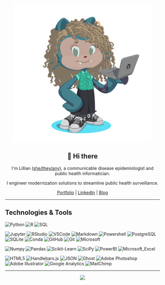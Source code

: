 
<div align=center>


  
<img src="https://github.com/tyg3rr/tyg3rr/blob/main/octocat-1694623381704.png" width="450px" height="450px" />
  
## 👋 Hi there


I'm Lillian ([she/they/any](https://en.pronouns.page/@tyg3r)), a communicable disease epidemiologist and public health informatician. 

I engineer modernization solutions to streamline public health surveillance.

[Portfolio](https://tyg3r.com/) | [LinkedIn](https://www.linkedin.com/in/lillianjensen0/) | [Blog](https://tyg3r.com/tag/blog/)

---

</div>


## Technologies & Tools

![Python](https://img.shields.io/badge/-Python-000?&logo=Python)
![R](https://img.shields.io/badge/-R-000?&logo=R)
![SQL](https://img.shields.io/badge/-SQL-000?&logo=MySQL)


![Jupyter](https://img.shields.io/badge/-Jupyter-000?&logo=Jupyter)
![RStudio](https://img.shields.io/badge/-RStudio-000?&logo=RStudio)
![VSCode](https://img.shields.io/badge/-Visual%20Studio%20Code-000?&logo=Visual%20Studio%20Code)
![Markdown](https://img.shields.io/badge/-Markdown-000?&logo=markdown)
![Powershell](https://img.shields.io/badge/-Powershell-000?&logo=powershell)
![PostgreSQL](https://img.shields.io/badge/-PostgreSQL-000?&logo=PostgreSQL)
![SQLite](https://img.shields.io/badge/-SQLite-000?&logo=SQLite)
![Conda](https://img.shields.io/badge/-Conda-000?&logo=anaconda)
![GitHub](https://img.shields.io/badge/-GitHub-000?&logo=github)
![Git](https://img.shields.io/badge/-Git-000?&logo=git)
![Microsoft](https://img.shields.io/badge/-Microsoft-000?&logo=Microsoft)


![Numpy](https://img.shields.io/badge/-Numpy-000?&logo=Numpy)
![Pandas](https://img.shields.io/badge/-Pandas-000?&logo=Pandas)
![Scikit-Learn](https://img.shields.io/badge/-Scikit%20Learn-000?&logo=scikit%20learn)
![SciPy](https://img.shields.io/badge/-SciPy-000?&logo=SciPy)
![PowerBI](https://img.shields.io/badge/-PowerBI-000?&logo=Power%20BI)
![Microsoft_Excel](https://img.shields.io/badge/-Microsoft%20Excel-000?&logo=Microsoft%20Excel)


![HTML5](https://img.shields.io/badge/-HTML5-000?&logo=HTML5)
![Handlebars.js](https://img.shields.io/badge/-Handlebars.js-000?&logo=Handlebars.js)
![JSON](https://img.shields.io/badge/-JSON-000?&logo=JSON)
![Ghost](https://img.shields.io/badge/-Ghost-000?&logo=ghost)
![Adobe Photoshop](https://img.shields.io/badge/-Adobe%20Photoshop-000?&logo=Adobe%20Photoshop)
![Adobe Illustrator](https://img.shields.io/badge/-Adobe%20Illustrator-000?&logo=Adobe%20Illustrator)
![Google Analytics](https://img.shields.io/badge/-Google%20Analytics-000?&logo=google%20analytics)
![MailChimp](https://img.shields.io/badge/-MailChimp-000?&logo=mailchimp)

---

<div align=center>
<img src="https://github-profile-summary-cards.vercel.app/api/cards/profile-details?username=tyg3rr&theme=dark" />
</div>
